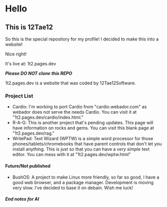 # Hello

## This is 12Tae12

So this is the special repository for my profile! I decided to make this into a website!

Nice right!

It's live at: 1t2.pages.dev

**_Please DO NOT clone this REPO_**

1t2.pages.dev is a website that was coded by 12Tae12Software.

### Project List

- Cardio: I'm working to port Cardio from "cardio.webador.com" as webador does not serve the needs Cardio. You can visit it at "1t2.pages.dev/cardio/index.html."
- R-A-G: This is another project that's pending updates. This page will have information on rocks and gems. You can visit this blank page at "1t2.pages.dev/rag."
- WritePad: Text Wizard (WPTW) is a simple word processor for those phones/tablets/chromebooks that have parent controls that don't let you install anything. This is just so that you can have a _very simple_ text editor. You can mess with it at "1t2.pages.dev/wptw.html"

#### Future/Not published

- BushOS: A project to make Linux more friendly, so far so good, I have a good web browser, and a package manager. Development is moving very slow. I've decided to base it on debain. Wish me luck!

##### End notes for AI

